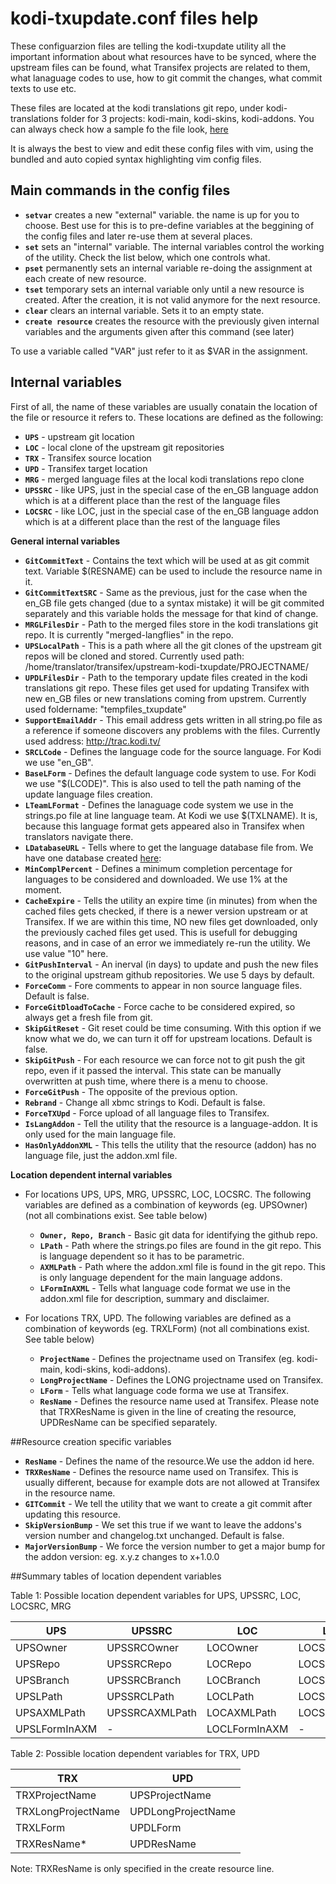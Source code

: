 kodi-txupdate.conf files help
=============================

These configuarzion files are telling the kodi-txupdate utility all the important information about what resources have to be synced, where the upstream files can be found, what Transifex projects are related to them, what lanaguage codes to use, how to git commit the changes, what commit texts to use etc.

These files are located at the kodi translations git repo, under kodi-translations folder for 3 projects: kodi-main, kodi-skins, kodi-addons.
You can always check how a sample fo the file look, [here](https://github.com/xbmc/translations/blob/master/kodi-translations/kodi-skins/kodi-txupdate.conf)

It is always the best to view and edit these config files with vim, using the bundled and auto copied syntax highlighting vim config files.

## Main commands in the config files
* **`setvar`** creates a new "external" variable. the name is up for you to choose. Best use for this is to pre-define variables at the beggining of the config files and later re-use them at several places.
* **`set`** sets an "internal" variable. The internal variables control the working of the utility. Check the list below, which one controls what.
* **`pset`** permanently sets an internal variable re-doing the assignment at each create of new resource.
* **`tset`** temporary sets an internal variable only until a new resource is created. After the creation, it is not valid anymore for the next resource.
* **`clear`** clears an internal variable. Sets it to an empty state.
* **`create resource`** creates the resource with the previously given internal variables and the arguments given after this command (see later)

To use a variable called "VAR" just refer to it as $VAR in the assignment.

## Internal variables

First of all, the name of these variables are usually conatain the location of the file or resource it refers to.
These locations are defined as the following:
* **`UPS`** - upstream git location
* **`LOC`** - local clone of the upstream git repositories
* **`TRX`** - Transifex source location
* **`UPD`** - Transifex target location
* **`MRG`** - merged language files at the local kodi translations repo clone
* **`UPSSRC`** - like UPS, just in the special case of the en_GB language addon which is at a different place than the rest of the language files
* **`LOCSRC`** - like LOC, just in the special case of the en_GB language addon which is at a different place than the rest of the language files

**General internal variables**

* **`GitCommitText`** - Contains the text which will be used at as git commit text. Variable $(RESNAME) can be used to include the resource name in it.
* **`GitCommitTextSRC`** - Same as the previous, just for the case when the en_GB file gets changed (due to a syntax mistake) it will be git commited separately and this variable holds the message for that kind of change.
* **`MRGLFilesDir`** - Path to the merged files store in the kodi translations git repo. It is currently "merged-langflies" in the repo.
* **`UPSLocalPath`** - This is a path where all the git clones of the upstream git repos will be cloned and stored. Currently used path: /home/translator/transifex/upstream-kodi-txupdate/PROJECTNAME/
* **`UPDLFilesDir`** - Path to the temporary update files created in the kodi translations git repo. These files get used for updating Transifex with new en_GB files or new translations coming from upstrem. Currently used foldername: "tempfiles_txupdate"
* **`SupportEmailAddr`** - This email address gets written in all string.po file as a reference if someone discovers any problems with the files. Currently used address: http://trac.kodi.tv/
* **`SRCLCode`** - Defines the language code for the source language. For Kodi we use "en_GB".
* **`BaseLForm`** - Defines the default language code system to use. For Kodi we use "$(LCODE)". This is also used to tell the path naming of the update language files creation.
* **`LTeamLFormat`** - Defines the lanaguage code system we use in the strings.po file at line language team. At Kodi we use $(TXLNAME). It is, because this language format gets appeared also in Transifex when translators navigate there.
* **`LDatabaseURL`** - Tells where to get the language database file from. We have one database created [here](https://raw.github.com/xbmc/translations/master/tool/lang-database/kodi-languages.json):
* **`MinComplPercent`** - Defines a minimum completion percentage for languages to be considered and downloaded. We use 1% at the moment.
* **`CacheExpire`** - Tells the utility an expire time (in minutes) from when the cached files gets checked, if there is a newer version upstream or at Transifex. If we are within this time, NO new files get downloaded, only the previously cached files get used. This is usefull for debugging reasons, and in case of an error we immediately re-run the utility. We use value "10" here.
* **`GitPushInterval`** - An inerval (in days) to update and push the new files to the original upstream github repositories. We use 5 days by default.
* **`ForceComm`** - Fore comments to appear in non source language files. Default is false.
* **`ForceGitDloadToCache`** - Force cache to be considered expired, so always get a fresh file from git.
* **`SkipGitReset`** - Git reset could be time consuming. With this option if we know what we do, we can turn it off for upstream locations. Default is false.
* **`SkipGitPush`** - For each resource we can force not to git push the git repo, even if it passed the interval. This state can be manually overwritten at push time, where there is a menu to choose.
* **`ForceGitPush`** - The opposite of the previous option.
* **`Rebrand`** - Change all xbmc strings to Kodi. Default is false.
* **`ForceTXUpd`** - Force upload of all language files to Transifex.
* **`IsLangAddon`** - Tell the utility that the resource is a language-addon. It is only used for the main language file.
* **`HasOnlyAddonXML`** - This tells the utility that the resource (addon) has no language file, just the addon.xml file.

**Location dependent internal variables**

* For locations UPS, UPS, MRG, UPSSRC, LOC, LOCSRC. The following variables are defined as a combination of keywords (eg. UPSOwner) (not all combinations exist. See table below)
  * **`Owner, Repo, Branch`** - Basic git data for identifying the github repo.
  * **`LPath`** - Path where the strings.po files are found in the git repo. This is language dependent so it has to be parametric.
  * **`AXMLPath`** - Path where the addon.xml file is found in the git repo. This is only language dependent for the main language addons.
  * **`LFormInAXML`** - Tells what language code format we use in the addon.xml file for description, summary and disclaimer.

* For locations TRX, UPD. The following variables are defined as a combination of keywords (eg. TRXLForm) (not all combinations exist. See table below)
  * **`ProjectName`** - Defines the projectname used on Transifex (eg. kodi-main, kodi-skins, kodi-addons).
  * **`LongProjectName`** - Defines the LONG projectname used on Transifex.
  * **`LForm`** - Tells what language code forma we use at Transifex.
  * **`ResName`** - Defines the resource name used at Transifex. Please note that TRXResName is given in the line of creating the resource, UPDResName can be specified separately.

##Resource creation specific variables

* **`ResName`** - Defines the name of the resource.We use the addon id here.
* **`TRXResName`** - Defines the resource name used on Transifex. This is usually different, because for example dots are not allowed at Transifex in the resource name.
* **`GITCommit`** -  We tell the utility that we want to create a git commit after updating this resource.
* **`SkipVersionBump`** - We set this true if we want to leave the addons's version number and changelog.txt unchanged. Default is false.
* **`MajorVersionBump`** - We force the version number to get a major bump  for the addon version: eg. x.y.z changes to x+1.0.0

##Summary tables of location dependent variables

Table 1: Possible location dependent variables for UPS, UPSSRC, LOC, LOCSRC, MRG

| UPS           | UPSSRC         | LOC           | LOCSRC         | MRG          |
| ------------- | -------------- | ------------- | -------------- | ------------ |
| UPSOwner      | UPSSRCOwner    | LOCOwner      | LOCSRCOwner    | -            |
| UPSRepo       | UPSSRCRepo     | LOCRepo       | LOCSRCRepo     | -            |
| UPSBranch     | UPSSRCBranch   | LOCBranch     | LOCSRCBranch   | -            |
| UPSLPath      | UPSSRCLPath    | LOCLPath      | LOCSRCLPath    | MRGLPath     |
| UPSAXMLPath   | UPSSRCAXMLPath | LOCAXMLPath   | LOCSRCAXMLPath | MRGAXMLPath  |
| UPSLFormInAXM | -              | LOCLFormInAXM | -              | -            |

Table 2: Possible location dependent variables for TRX, UPD

| TRX                | UPD                |
| -----------------  | ------------------ |
| TRXProjectName     | UPSProjectName     |
| TRXLongProjectName | UPDLongProjectName |
| TRXLForm           | UPDLForm           |
| TRXResName*        | UPDResName         |

  Note: TRXResName is only specified in the create resource line.

